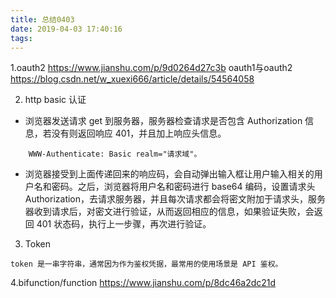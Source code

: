 ```yaml
---
title: 总结0403
date: 2019-04-03 17:40:16
tags:
---
```

1.oauth2 
https://www.jianshu.com/p/9d0264d27c3b
oauth1与oauth2
https://blog.csdn.net/w_xuexi666/article/details/54564058

2. http basic 认证

*   浏览器发送请求 get 到服务器，服务器检查请求是否包含 Authorization 信息，若没有则返回响应 401，并且加上响应头信息。

```
    WWW-Authenticate: Basic realm="请求域"。
```

*   浏览器接受到上面传递回来的响应码，会自动弹出输入框让用户输入相关的用户名和密码。之后，浏览器将用户名和密码进行 base64 编码，设置请求头Authorization，去请求服务器，并且每次请求都会将密文附加于请求头，服务器收到请求后，对密文进行验证，从而返回相应的信息，如果验证失败，会返回 401 状态码，执行上一步骤，再次进行验证。

3. Token
```
token 是一串字符串，通常因为作为鉴权凭据，最常用的使用场景是 API 鉴权。
```


4.bifunction/function
https://www.jianshu.com/p/8dc46a2dc21d
